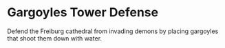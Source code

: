 # Gargoyles Tower Defense

Defend the Freiburg cathedral from invading demons by placing gargoyles that shoot them down with water.
